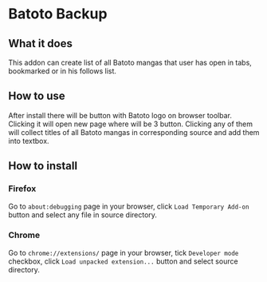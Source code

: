 # Batoto Backup

## What it does

This addon can create list of all Batoto mangas that user has open in tabs, bookmarked or in his follows list.

## How to use

After install there will be button with Batoto logo on browser toolbar. Clicking it will open new page where will be 3 button. 
Clicking any of them will collect titles of all Batoto mangas in corresponding source and add them into textbox.

## How to install

### Firefox

Go to `about:debugging` page in your browser, click `Load Temporary Add-on` button and select any file in source directory.

### Chrome

Go to `chrome://extensions/` page in your browser, tick `Developer mode` checkbox, click `Load unpacked extension...` button and select source directory.
